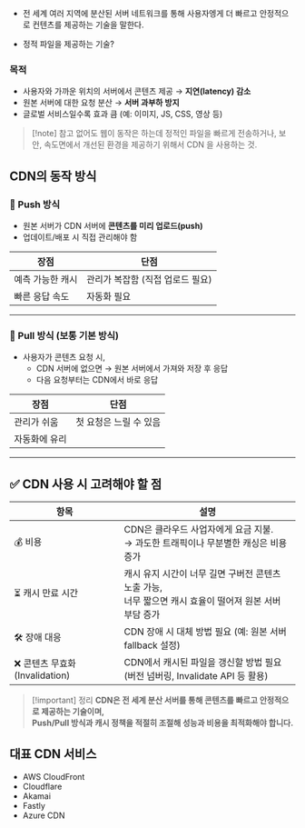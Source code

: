 - 전 세계 여러 지역에 분산된 서버 네트워크를 통해 사용자엥게 더 빠르고 안정적으로 컨텐츠를 제공하는 기술을 말한다. 

- 정적 파일을 제공하는 기술?

### 목적
- 사용자와 가까운 위치의 서버에서 콘텐츠 제공 → **지연(latency) 감소**
- 원본 서버에 대한 요청 분산 → **서버 과부하 방지**
- 글로벌 서비스일수록 효과 큼 (예: 이미지, JS, CSS, 영상 등)

> [!note] 참고
> 없어도 웹이 동작은 하는데 정적인 파일을 빠르게 전송하거나, 보안, 속도면에서 개선된 환경을 제공하기 위해서 CDN 을 사용하는 것. 
## CDN의 동작 방식

### 🔸 Push 방식
- 원본 서버가 CDN 서버에 **콘텐츠를 미리 업로드(push)**
- 업데이트/배포 시 직접 관리해야 함

| 장점        | 단점                  |
| --------- | ------------------- |
| 예측 가능한 캐시 | 관리가 복잡함 (직접 업로드 필요) |
| 빠른 응답 속도  | 자동화 필요              |

---
### 🔸 Pull 방식 (보통 기본 방식)
- 사용자가 콘텐츠 요청 시,
    - CDN 서버에 없으면 → 원본 서버에서 가져와 저장 후 응답
    - 다음 요청부터는 CDN에서 바로 응답

|장점|단점|
|---|---|
|관리가 쉬움|첫 요청은 느릴 수 있음|
|자동화에 유리||

---

## ✅ CDN 사용 시 고려해야 할 점

|항목|설명|
|---|---|
|💰 비용|CDN은 클라우드 사업자에게 요금 지불.  <br>→ 과도한 트래픽이나 무분별한 캐싱은 비용 증가|
|⏳ 캐시 만료 시간|캐시 유지 시간이 너무 길면 구버전 콘텐츠 노출 가능,  <br>너무 짧으면 캐시 효율이 떨어져 원본 서버 부담 증가|
|🛠 장애 대응|CDN 장애 시 대체 방법 필요 (예: 원본 서버 fallback 설정)|
|❌ 콘텐츠 무효화 (Invalidation)|CDN에서 캐시된 파일을 갱신할 방법 필요  <br>(버전 넘버링, Invalidate API 등 활용)|

>[!important] 정리
>**CDN은 전 세계 분산 서버를 통해 콘텐츠를 빠르고 안정적으로 제공하는 기술이며,**  
**Push/Pull 방식과 캐시 정책을 적절히 조절해 성능과 비용을 최적화해야 합니다.**

## 대표 CDN 서비스

- AWS CloudFront
- Cloudflare
- Akamai
- Fastly
- Azure CDN